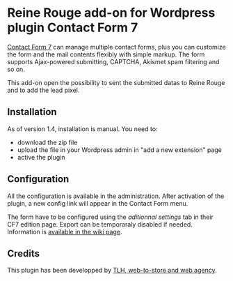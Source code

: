 # Reine Rouge add-on for Wordpress plugin Contact Form 7

[Contact Form 7](https://wordpress.org/plugins/contact-form-7/) can manage multiple contact forms, plus you can customize the form and the mail contents flexibly with simple markup. The form supports Ajax-powered submitting, CAPTCHA, Akismet spam filtering and so on.

This add-on open the possibility to sent the submitted datas to Reine Rouge and to add the lead pixel.

## Installation

As of version 1.4, installation is manual. You need to:

* download the zip file
* upload the file in your Wordpress admin in "add a new extension" page
* active the plugin

## Configuration

All the configuration is available in the administration. After activation of the plugin, a new config link will appear in the Contact Form menu.

The form have to be configured using the _aditionnal settings_ tab in their CF7 edition page. Export can be temporaraly disabled if needed. Information is [available in the wiki page](https://github.com/tousleshoraires/contact-form-reinerouge/wiki/Configure-a-form-locally).

## Credits

This plugin has been developped by [TLH, web-to-store and web agency](https://tousleshoraires.com/).
